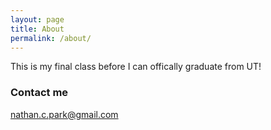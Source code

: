 ```yaml
---
layout: page
title: About
permalink: /about/
---
```


This is my final class before I can offically graduate from UT!



### Contact me

[nathan.c.park@gmail.com](mailto:nathan.c.park@gmail.com)

